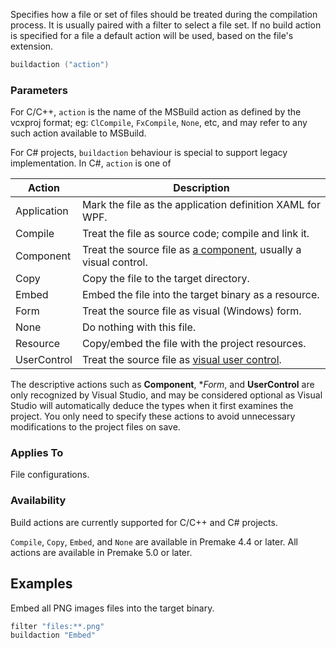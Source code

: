 Specifies how a file or set of files should be treated during the compilation process. It is usually paired with a filter to select a file set. If no build action is specified for a file a default action will be used, based on the file's extension.

```lua
buildaction ("action")
```

### Parameters ###

For C/C++, `action` is the name of the MSBuild action as defined by the vcxproj format; eg: `ClCompile`, `FxCompile`, `None`, etc, and may refer to any such action available to MSBuild.

For C# projects, `buildaction` behaviour is special to support legacy implementation.
In C#, `action` is one of

| Action      | Description                                                           |
|-------------|-----------------------------------------------------------------------|
| Application | Mark the file as the application definition XAML for WPF.             |
| Compile     | Treat the file as source code; compile and link it.                   |
| Component   | Treat the source file as [a component][1], usually a visual control.  |
| Copy        | Copy the file to the target directory.                                |
| Embed       | Embed the file into the target binary as a resource.                  |
| Form        | Treat the source file as visual (Windows) form.                       |
| None        | Do nothing with this file.                                            |
| Resource    | Copy/embed the file with the project resources.                       |
| UserControl | Treat the source file as [visual user control][2].                    |

The descriptive actions such as **Component**, **Form*, and **UserControl** are only recognized by Visual Studio, and may be considered optional as Visual Studio will automatically deduce the types when it first examines the project. You only need to specify these actions to avoid unnecessary modifications to the project files on save.

### Applies To ###

File configurations.

### Availability ###

Build actions are currently supported for C/C++ and C# projects.

`Compile`, `Copy`, `Embed`, and `None` are available in Premake 4.4 or later. All actions are available in Premake 5.0 or later.

## Examples ##

Embed all PNG images files into the target binary.

```lua
filter "files:**.png"
buildaction "Embed"
```

[1]: http://msdn.microsoft.com/en-us/library/ms228287(v=vs.90).aspx
[2]: http://msdn.microsoft.com/en-us/library/a6h7e207(v=vs.71).aspx
